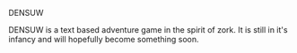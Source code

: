 DENSUW

DENSUW is a text based adventure game in the spirit of zork.
It is still in it's infancy and will hopefully become something soon.
